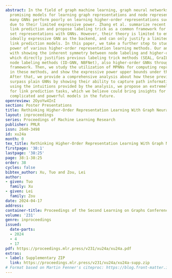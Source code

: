 ```yaml
---
abstract: In the field of graph machine learning, graph neural networks (GNNs) are
  promising models for learning graph representations and node representations. However,
  many GNNs perform poorly on learning higher-order representations such as links
  due to their limited expressive power. Zhang et al. summarize recent advances in
  link prediction and propose labeling trick as a common framework for learning node
  set representations with GNNs. However, their theory is limited to employing an
  ideally expressive GNN as the backend, and can only justify a limited series of
  link prediction models. In this paper, we take a further step to study the expressive
  power of various higher-order representation learning methods. Our analysis begins
  with showing the inherent symmetry between node labeling and higher-order GNNs,
  which directly justifies previous labeling trick methods (SEAL, GraIL) and other
  node labeling methods (ID-GNN, NBFNet), also higher-order GNNs through a unfied
  framework. Then, we study the utilization of MPNNs for computing representations
  in these methods, and show the expressive power upper bounds under these situations.
  After that, we provide a comprehensive analysis about how these previous methods
  surpass plain GNNs by showing their ability to capture path information. Finally,
  using the intuitions provided by the analysis, we propose an extremely simple method
  for link prediction tasks, which we believe could bring insights for designing more
  complicated and powerful models in the future.
openreview: 2OyoYw4InI
section: Poster Presentations
title: Rethinking Higher-Order Representation Learning With Graph Neural Networks
layout: inproceedings
series: Proceedings of Machine Learning Research
publisher: PMLR
issn: 2640-3498
id: xu24a
month: 0
tex_title: Rethinking Higher-Order Representation Learning With Graph Neural Networks
firstpage: '38:1'
lastpage: '38:25'
page: 38:1-38:25
order: 38
cycles: false
bibtex_author: Xu, Tuo and Zou, Lei
author:
- given: Tuo
  family: Xu
- given: Lei
  family: Zou
date: 2024-04-17
address:
container-title: Proceedings of the Second Learning on Graphs Conference
volume: '231'
genre: inproceedings
issued:
  date-parts:
  - 2024
  - 4
  - 17
pdf: https://proceedings.mlr.press/v231/xu24a/xu24a.pdf
extras:
- label: Supplementary ZIP
  link: https://proceedings.mlr.press/v231/xu24a/xu24a-supp.zip
# Format based on Martin Fenner's citeproc: https://blog.front-matter.io/posts/citeproc-yaml-for-bibliographies/
---
```

